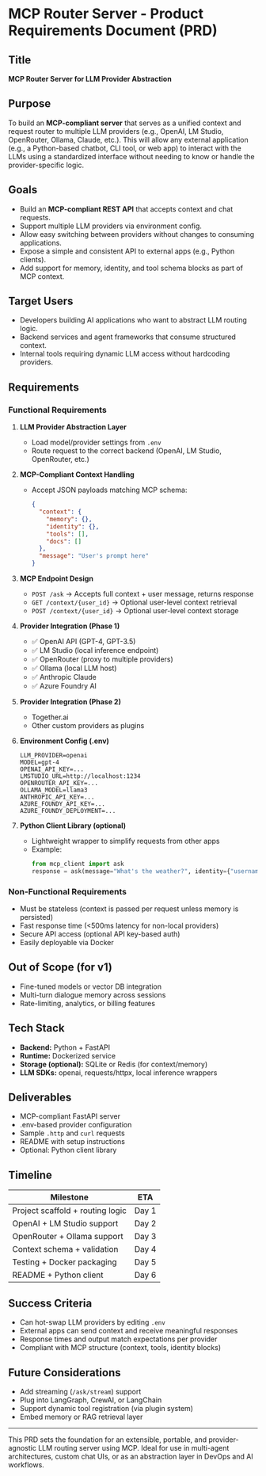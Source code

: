 # MCP Router Server - Product Requirements Document (PRD)

## Title
**MCP Router Server for LLM Provider Abstraction**

## Purpose
To build an **MCP-compliant server** that serves as a unified context and request router to multiple LLM providers (e.g., OpenAI, LM Studio, OpenRouter, Ollama, Claude, etc.). This will allow any external application (e.g., a Python-based chatbot, CLI tool, or web app) to interact with the LLMs using a standardized interface without needing to know or handle the provider-specific logic.

## Goals
- Build an **MCP-compliant REST API** that accepts context and chat requests.
- Support multiple LLM providers via environment config.
- Allow easy switching between providers without changes to consuming applications.
- Expose a simple and consistent API to external apps (e.g., Python clients).
- Add support for memory, identity, and tool schema blocks as part of MCP context.

## Target Users
- Developers building AI applications who want to abstract LLM routing logic.
- Backend services and agent frameworks that consume structured context.
- Internal tools requiring dynamic LLM access without hardcoding providers.

## Requirements

### Functional Requirements
1. **LLM Provider Abstraction Layer**
   - Load model/provider settings from `.env`
   - Route request to the correct backend (OpenAI, LM Studio, OpenRouter, etc.)

2. **MCP-Compliant Context Handling**
   - Accept JSON payloads matching MCP schema:
     ```json
     {
       "context": {
         "memory": {},
         "identity": {},
         "tools": [],
         "docs": []
       },
       "message": "User's prompt here"
     }
     ```

3. **MCP Endpoint Design**
   - `POST /ask` → Accepts full context + user message, returns response
   - `GET /context/{user_id}` → Optional user-level context retrieval
   - `POST /context/{user_id}` → Optional user-level context storage

4. **Provider Integration (Phase 1)**
   - ✅ OpenAI API (GPT-4, GPT-3.5)
   - ✅ LM Studio (local inference endpoint)
   - ✅ OpenRouter (proxy to multiple providers)
   - ✅ Ollama (local LLM host)
   - ✅ Anthropic Claude
   - ✅ Azure Foundry AI

5. **Provider Integration (Phase 2)**
   - Together.ai
   - Other custom providers as plugins

6. **Environment Config (.env)**
   ```env
   LLM_PROVIDER=openai
   MODEL=gpt-4
   OPENAI_API_KEY=...
   LMSTUDIO_URL=http://localhost:1234
   OPENROUTER_API_KEY=...
   OLLAMA_MODEL=llama3
   ANTHROPIC_API_KEY=...
   AZURE_FOUNDY_API_KEY=...
   AZURE_FOUNDY_DEPLOYMENT=...
   ```

7. **Python Client Library (optional)**
   - Lightweight wrapper to simplify requests from other apps
   - Example:
     ```python
     from mcp_client import ask
     response = ask(message="What's the weather?", identity={"username": "Arturo"})
     ```

### Non-Functional Requirements
- Must be stateless (context is passed per request unless memory is persisted)
- Fast response time (<500ms latency for non-local providers)
- Secure API access (optional API key-based auth)
- Easily deployable via Docker

## Out of Scope (for v1)
- Fine-tuned models or vector DB integration
- Multi-turn dialogue memory across sessions
- Rate-limiting, analytics, or billing features

## Tech Stack
- **Backend:** Python + FastAPI
- **Runtime:** Dockerized service
- **Storage (optional):** SQLite or Redis (for context/memory)
- **LLM SDKs:** openai, requests/httpx, local inference wrappers

## Deliverables
- MCP-compliant FastAPI server
- .env-based provider configuration
- Sample `.http` and `curl` requests
- README with setup instructions
- Optional: Python client library

## Timeline
| Milestone                        | ETA         |
|----------------------------------|-------------|
| Project scaffold + routing logic| Day 1       |
| OpenAI + LM Studio support      | Day 2       |
| OpenRouter + Ollama support     | Day 3       |
| Context schema + validation     | Day 4       |
| Testing + Docker packaging      | Day 5       |
| README + Python client          | Day 6       |

## Success Criteria
- Can hot-swap LLM providers by editing `.env`
- External apps can send context and receive meaningful responses
- Response times and output match expectations per provider
- Compliant with MCP structure (context, tools, identity blocks)

## Future Considerations
- Add streaming (`/ask/stream`) support
- Plug into LangGraph, CrewAI, or LangChain
- Support dynamic tool registration (via plugin system)
- Embed memory or RAG retrieval layer

---

This PRD sets the foundation for an extensible, portable, and provider-agnostic LLM routing server using MCP. Ideal for use in multi-agent architectures, custom chat UIs, or as an abstraction layer in DevOps and AI workflows.

